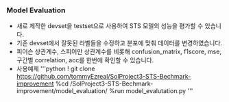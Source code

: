 ### Model Evaluation

- 새로 제작한 devset을 testset으로 사용하여 STS 모델의 성능을 평가할 수 있습니다. 
- 기존 devset에서 잘못된 라벨들을 수정하고 분포에 맞춰 데이터를 변경하였습니다.
- 피어슨 상관계수, 스피어만 상관계수를 비롯해 confusion_matrix, f1score, mse, 구간별 correlation, acc를 한번에 확인할 수 있습니다. 
- 사용예제 
'''python
! git clone https://github.com/tommyEzreal/SolProject3-STS-Bechmark-improvement
%cd /SolProject3-STS-Bechmark-improvement/model_evaluation/
%run model_evalutation.py
'''
